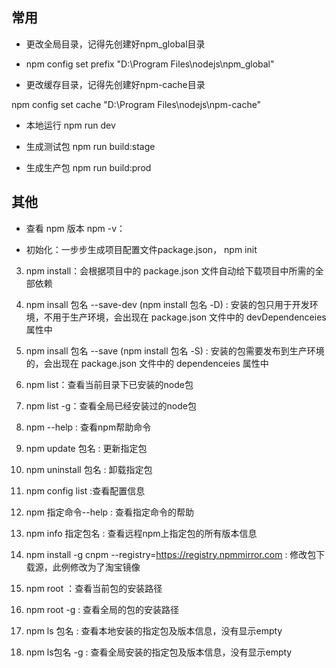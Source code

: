 ## 常用

- 更改全局目录，记得先创建好npm_global目录
- npm config set prefix "D:\Program Files\nodejs\npm_global"

- 更改缓存目录，记得先创建好npm-cache目录

npm config set cache "D:\Program Files\nodejs\npm-cache"

- 本地运行
npm run dev

- 生成测试包
npm run build:stage

- 生成生产包
npm run build:prod

## 其他

- 查看 npm 版本
npm -v：

- 初始化：一步步生成项目配置文件package.json，
npm init

3. npm install：会根据项目中的 package.json 文件自动给下载项目中所需的全部依赖

4. npm insall 包名 --save-dev (npm install 包名 -D) : 安装的包只用于开发环境，不用于生产环境，会出现在 package.json 文件中的 devDependenceies 属性中

5. npm insall 包名 --save (npm install 包名 -S) :  安装的包需要发布到生产环境的，会出现在 package.json 文件中的 dependenceies 属性中

6. npm list：查看当前目录下已安装的node包

7. npm list -g：查看全局已经安装过的node包

8. npm --help : 查看npm帮助命令

9. npm update 包名 : 更新指定包

10. npm uninstall 包名 : 卸载指定包

11. npm config list  :查看配置信息

12. npm 指定命令--help : 查看指定命令的帮助

13. npm info 指定包名 : 查看远程npm上指定包的所有版本信息

14. npm install -g cnpm --registry=https://registry.npmmirror.com : 修改包下载源，此例修改为了淘宝镜像

15. npm root ：查看当前包的安装路径

16. npm root -g : 查看全局的包的安装路径

17. npm ls 包名 : 查看本地安装的指定包及版本信息，没有显示empty

18. npm ls包名 -g : 查看全局安装的指定包及版本信息，没有显示empty
